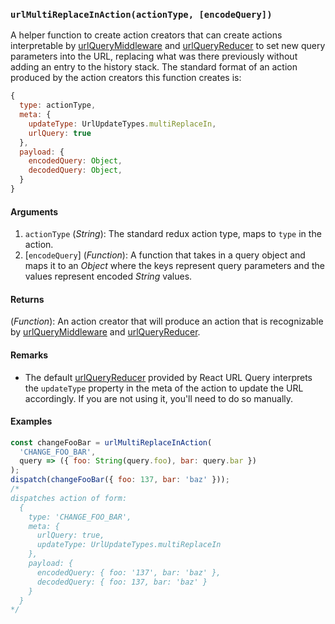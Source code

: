 ### `urlMultiReplaceInAction(actionType, [encodeQuery])`

A helper function to create action creators that can create actions interpretable by [urlQueryMiddleware](urlQueryMiddleware.md) and [urlQueryReducer](urlQueryReducer.md) to set new query parameters into the URL, replacing what was there previously without adding an entry to the history stack. The standard format of an action produced by the action creators this function creates is:

```js
{
  type: actionType,
  meta: {
    updateType: UrlUpdateTypes.multiReplaceIn,
    urlQuery: true
  },
  payload: {
    encodedQuery: Object,
    decodedQuery: Object,
  }
}
```


#### Arguments

1. `actionType` (*String*): The standard redux action type, maps to `type` in the action.
1. [`encodeQuery`] (*Function*): A function that takes in a query object and maps it to an *Object* where the keys represent query parameters and the values represent encoded *String* values.

#### Returns

(*Function*): An action creator that will produce an action that is recognizable by [urlQueryMiddleware](urlQueryMiddleware.md) and [urlQueryReducer](urlQueryReducer.md).

#### Remarks

* The default [urlQueryReducer](urlQueryReducer.md) provided by React URL Query interprets the `updateType` property in the meta of the action to update the URL accordingly. If you are not using it, you'll need to do so manually.

#### Examples

```js
const changeFooBar = urlMultiReplaceInAction(
  'CHANGE_FOO_BAR',
  query => ({ foo: String(query.foo), bar: query.bar })
);
dispatch(changeFooBar({ foo: 137, bar: 'baz' }));
/*
dispatches action of form:
  {
    type: 'CHANGE_FOO_BAR',
    meta: {
      urlQuery: true,
      updateType: UrlUpdateTypes.multiReplaceIn
    },
    payload: {
      encodedQuery: { foo: '137', bar: 'baz' },
      decodedQuery: { foo: 137, bar: 'baz' }
    }
  }
*/
```
